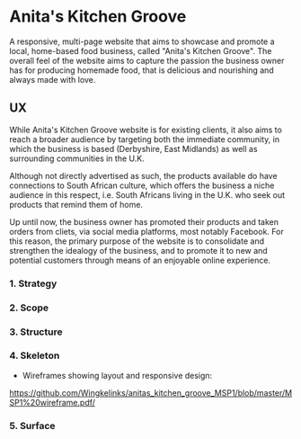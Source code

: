 # Anita's Kitchen Groove

A responsive, multi-page website that aims to showcase and promote a local, home-based food business, called "Anita's Kitchen Groove". The overall feel of the website aims to capture the passion the business owner has for producing homemade food, that is delicious and nourishing and always made with love. 

## UX

While Anita's Kitchen Groove website is for existing clients, it also aims to reach a broader audience by targeting both the immediate community, in which the business is based (Derbyshire, East Midlands) as well as surrounding communities in the U.K. 

Although not directly advertised as such, the products available do have connections to South African culture, which offers the business a niche audience in this respect, i.e. South Africans living in the U.K. who seek out products that remind them of home.

Up until now, the business owner has promoted their products and taken orders from cliets, via social media platforms, most notably Facebook. For this reason, the primary purpose of the website is to consolidate and strengthen the idealogy of the business, and to promote it to new and potential customers through means of an enjoyable online experience. 

### 1. Strategy

### 2. Scope

### 3. Structure

### 4. Skeleton

* Wireframes showing layout and responsive design: 

https://github.com/Wingkelinks/anitas_kitchen_groove_MSP1/blob/master/MSP1%20wireframe.pdf/ 

### 5. Surface


